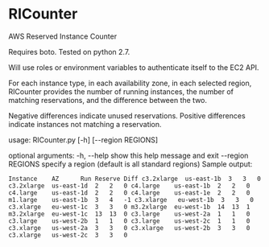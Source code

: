 # RICounter
AWS Reserved Instance Counter

Requires boto.  Tested on python 2.7.

Will use roles or environment variables to authenticate itself to the EC2 API.

For each instance type, in each availability zone, in each selected region, 
RICounter provides the number of running instances, the number of matching
reservations, and the difference between the two.

Negative differences indicate unused reservations.
Positive differences indicate instances not matching a reservation.

usage: RICounter.py [-h] [--region REGIONS]

optional arguments:
  -h, --help        show this help message and exit
  --region REGIONS  specify a region (default is all standard regions)
Sample output:

`
Instance    AZ      Run Reserve Diff
c3.2xlarge  us-east-1b  3   3   0
c3.2xlarge  us-east-1d  2   2   0
c4.large    us-east-1b  2   2   0
c4.large    us-east-1d  2   2   0
c4.large    us-east-1e  2   2   0
m1.large    us-east-1b  3   4   -1
c3.xlarge   eu-west-1b  3   3   0
c3.xlarge   eu-west-1c  3   3   0
m3.2xlarge  eu-west-1b  14  13  1
m3.2xlarge  eu-west-1c  13  13  0
c3.large    us-west-2a  1   1   0
c3.large    us-west-2b  1   1   0
c3.large    us-west-2c  1   1   0
c3.xlarge   us-west-2a  3   3   0
c3.xlarge   us-west-2b  3   3   0
c3.xlarge   us-west-2c  3   3   0
`